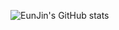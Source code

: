 
![EunJin's GitHub stats](https://github-readme-stats.vercel.app/api?username=EunJinPark98&hide=stars,contribs&count_private=true&show_icons=true&theme=radical)
